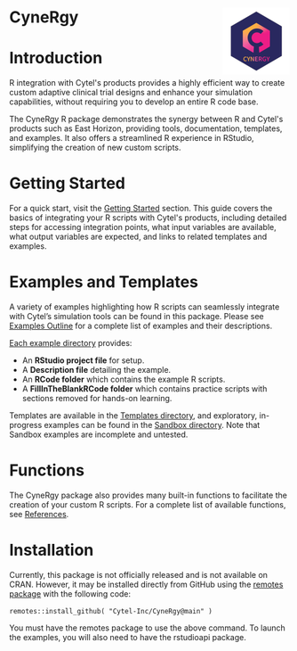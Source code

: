 
[//]: # (Comment: When editing this file, do not forget to edit README.md too.)

# CyneRgy <a href=""><img src="man/figures/logo.png" align="right" height="120" /></a>

# Introduction 

R integration with Cytel's products provides a highly efficient way to create custom adaptive clinical trial designs and enhance your simulation capabilities, without requiring you to develop an entire R code base.

The CyneRgy R package demonstrates the synergy between R and Cytel's products such as East Horizon, providing tools, documentation, templates, and examples. It also offers a streamlined R experience in RStudio, simplifying the creation of new custom scripts.

# Getting Started

For a quick start, visit the [Getting Started](articles/Overview.html) section. This guide covers the basics of integrating your R scripts with Cytel's products, including detailed steps for accessing integration points, what input variables are available, what output variables are expected, and links to related templates and examples.

# Examples and Templates

A variety of examples highlighting how R scripts can seamlessly integrate with Cytel’s simulation tools can be found in this package. Please see [Examples Outline](articles/ExampleOutline.html) for a complete list of examples and their descriptions. 

[Each example directory](https://github.com/Cytel-Inc/CyneRgy/tree/main/inst/Examples) provides:

- An **RStudio project file** for setup.  
- A **Description file** detailing the example.  
- An **RCode folder** which contains the example R scripts.  
- A **FillInTheBlankRCode folder** which contains practice scripts with sections removed for hands-on learning.  

Templates are available in the [Templates directory](https://github.com/Cytel-Inc/CyneRgy/tree/main/inst/Templates), and exploratory, in-progress examples can be found in the [Sandbox directory](https://github.com/Cytel-Inc/CyneRgy/tree/main/Sandbox). Note that Sandbox examples are incomplete and untested.

# Functions

The CyneRgy package also provides many built-in functions to facilitate the creation of your custom R scripts. For a complete list of available functions, see [References](reference/index.html). 

# Installation 

Currently, this package is not officially released and is not available on CRAN. However, it may be installed directly from GitHub using the [remotes package](https://remotes.r-lib.org/) with the following code:

```
remotes::install_github( "Cytel-Inc/CyneRgy@main" )
```

You must have the remotes package to use the above command. To launch the examples, you will also need to have the rstudioapi package. 
